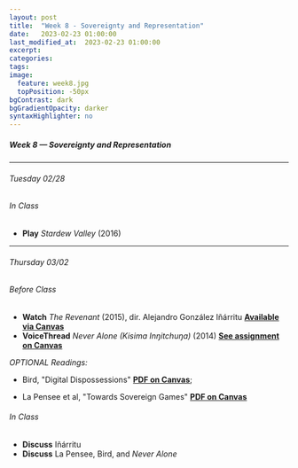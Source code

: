 ```yaml
---
layout: post
title:  "Week 8 - Sovereignty and Representation"
date:   2023-02-23 01:00:00
last_modified_at:  2023-02-23 01:00:00
excerpt: 
categories: 
tags: 
image:
  feature: week8.jpg
  topPosition: -50px
bgContrast: dark
bgGradientOpacity: darker
syntaxHighlighter: no
---
```

##### **Week 8 — Sovereignty and Representation**

---

###### Tuesday 02/28

###### *In Class*
- **Play** *Stardew Valley* (2016) 

---

###### Thursday 03/02

###### *Before Class*
- **Watch** *The Revenant* (2015), dir. Alejandro González Iñárritu [**Available via Canvas**](https://uncch.instructure.com/courses/17305/discussion_topics/153513)
- **VoiceThread** *Never Alone (Kisima Inŋitchuŋa)* (2014) [**See assignment on Canvas**](https://uncch.instructure.com/courses/17305/assignments/189004)

*OPTIONAL Readings:*

- Bird, "Digital Dispossessions" [**PDF on Canvas**](https://uncch.instructure.com/courses/17305/files/folder/Readings?preview=2905193);

- La Pensee et al, "Towards Sovereign Games" [**PDF on Canvas**](https://uncch.instructure.com/courses/17305/files/folder/Readings?preview=2905194)

###### *In Class*
- **Discuss** Iñárritu
- **Discuss** La Pensee, Bird, and *Never Alone*
